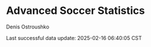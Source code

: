 # Advanced Soccer Statistics
Denis Ostroushko

<!-- gfm -->

Last successful data update: 2025-02-16 06:40:05 CST
